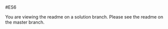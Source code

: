 #ES6

You are viewing the readme on a solution branch. Please see the readme on the master branch. 
